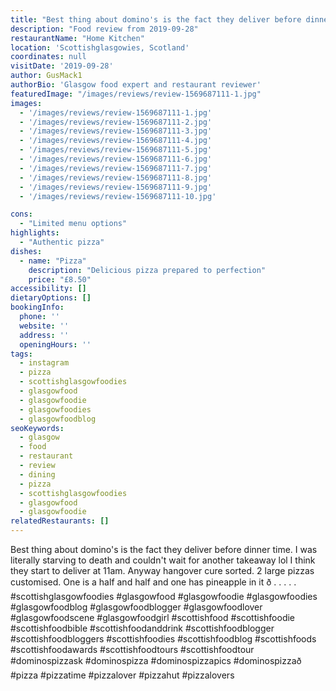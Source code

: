 ```yaml
---
title: "Best thing about domino's is the fact they deliver before dinner time. I was literally starving to death and couldn't wait for another takeaway lol I think they start to deliver at 11am. Anyway hangover cure sorted. 2 large pizzas customised. One is a half and half and one has pineapple in it ð ."
description: "Food review from 2019-09-28"
restaurantName: "Home Kitchen"
location: 'Scottishglasgowies, Scotland'
coordinates: null
visitDate: '2019-09-28'
author: GusMack1
authorBio: 'Glasgow food expert and restaurant reviewer'
featuredImage: "/images/reviews/review-1569687111-1.jpg"
images:
  - '/images/reviews/review-1569687111-1.jpg'
  - '/images/reviews/review-1569687111-2.jpg'
  - '/images/reviews/review-1569687111-3.jpg'
  - '/images/reviews/review-1569687111-4.jpg'
  - '/images/reviews/review-1569687111-5.jpg'
  - '/images/reviews/review-1569687111-6.jpg'
  - '/images/reviews/review-1569687111-7.jpg'
  - '/images/reviews/review-1569687111-8.jpg'
  - '/images/reviews/review-1569687111-9.jpg'
  - '/images/reviews/review-1569687111-10.jpg'

cons:
  - "Limited menu options"
highlights:
  - "Authentic pizza"
dishes:
  - name: "Pizza"
    description: "Delicious pizza prepared to perfection"
    price: "£8.50"
accessibility: []
dietaryOptions: []
bookingInfo:
  phone: ''
  website: ''
  address: ''
  openingHours: ''
tags:
  - instagram
  - pizza
  - scottishglasgowfoodies
  - glasgowfood
  - glasgowfoodie
  - glasgowfoodies
  - glasgowfoodblog
seoKeywords:
  - glasgow
  - food
  - restaurant
  - review
  - dining
  - pizza
  - scottishglasgowfoodies
  - glasgowfood
  - glasgowfoodie
relatedRestaurants: []
---
```

Best thing about domino's is the fact they deliver before dinner time. I was literally starving to death and couldn't wait for another takeaway lol I think they start to deliver at 11am. Anyway hangover cure sorted. 2 large pizzas customised. One is a half and half and one has pineapple in it ð .
.
.
.
.
#scottishglasgowfoodies #glasgowfood #glasgowfoodie #glasgowfoodies #glasgowfoodblog #glasgowfoodblogger #glasgowfoodlover #glasgowfoodscene #glasgowfoodgirl #scottishfood #scottishfoodie #scottishfoodbible #scottishfoodanddrink #scottishfoodblogger #scottishfoodbloggers #scottishfoodies #scottishfoodblog #scottishfoods #scottishfoodawards #scottishfoodtours #scottishfoodtour #dominospizzask #dominospizza #dominospizzapics #dominospizzað #pizza #pizzatime #pizzalover #pizzahut #pizzalovers
